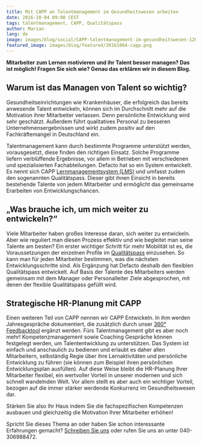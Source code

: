 ```yaml
---
title: Mit CAPP an Talentmanagement im Gesundheitswesen arbeiten
date: 2016-10-04 09:00 CEST
tags: talentmanagement, CAPP, Qualitätspass
author: Marian
lang: de
image: images/blog/social/CAPP-talentmanagement-im-gesundheitswesen-1200x630.png
featured_image: images/blog/featured/20161004-capp.png
---
```


**Mitarbeiter zum Lernen motivieren und ihr Talent besser managen? Das ist möglich! Fragen Sie sich wie? Genau das erklären wir in diesem Blog.**

## Warum ist das Managen von Talent so wichtig?
Gesundheitseinrichtungen wie Krankenhäuser, die erfolgreich das bereits anwesende Talent entwickeln, können sich im Durchschnitt mehr auf die Motivation ihrer Mitarbeiter verlassen. Denn persönliche Entwicklung wird sehr geschätzt. Außerdem führt qualitatives Personal zu besseren Unternehmensergebnissen und wirkt zudem positiv auf den Fachkräftemangel in Deutschland ein.

Talentmanagement kann durch bestimmte Programme unterstützt werden, vorausgesetzt, diese finden den richtigen Einsatz. Solche Programme liefern verblüffende Ergebnisse, vor allem in Betrieben mit verschiedenen und spezialisierten Fachabteilungen. Defacto hat so ein System entwickelt. Es nennt sich CAPP [Lernmanagementsystem (LMS)](/capp-lms/) und umfasst zudem den sogenannten Qualitätspass. Dieser gibt ihnen Einsicht in bereits bestehende Talente von jedem Mitarbeiter und ermöglicht das gemeinsame Erarbeiten von Entwicklungschancen.

## „Was brauche ich, um mich weiter zu entwickeln?“
Viele Mitarbeiter haben großes Interesse daran, sich weiter zu entwickeln. Aber wie reguliert man diesen Prozess effektiv und wie begleitet man seine Talente am besten? Ein erster wichtiger Schritt für mehr Mobilität ist es, die Voraussetzungen der einzelnen Profile im [Qualitätspass](/qualitatspass/) einzusehen. So kann man für jeden Mitarbeiter bestimmen, was die nächsten Entwicklungsschritte sind. Als Ergänzung hat Defacto deshalb den flexiblen Qualitätspass entwickelt. Auf Basis der Talente des Mitarbeiters werden gemeinsam mit dem Manager oder Personalleiter Ziele abgesprochen, mit denen der flexible Qualitätspass gefüllt wird.

## Strategische HR-Planung mit CAPP
Einen weiteren Teil von CAPP nennen wir CAPP Entwickeln. In ihm werden Jahresgespräche dokumentiert, die zusätzlich durch unser [360° Feedbacktool](/360-feedback/) ergänzt werden. Fürs Talentmanagement gibt es aber noch mehr! Kompetenzmanagement sowie Coaching Gespräche können festgelegt werden, um Talententwicklung zu unterstützen. Das System ist einfach und anschaulich zu bedienen und erlaubt es daher allen Mitarbeitern, selbständig Regie über ihre Lernaktivitäten und persönliche Entwicklung zu führen (sie können zum Beispiel ihren persönlichen Entwicklungsplan ausfüllen). Auf diese Weise bleibt die HR-Planung Ihrer Mitarbeiter flexibel, ein wertvoller Vorteil in unserer modernen und sich schnell wandelnden Welt. Vor allem stellt es aber auch ein wichtiger Vorteil, bezogen auf die immer stärker werdende Konkurrenz im Gesundheitswesen dar.

Stärken Sie also Ihr Haus indem Sie die fachspezifischen Kompetenzen ausbauen und gleichzeitig die Motivation Ihrer Mitarbeiter erhöhen!

Spricht Sie dieses Thema an oder haben Sie schon interessante Erfahrungen gemacht? [Schreiben Sie uns](mailto:info@defactolearning.de) oder rufen Sie uns an unter 040-306988472.
